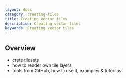 ```yaml
---
layout: docs
category: creating-tiles
title: Creating vector tiles
description: Creating vector tiles
keywords: Creating vector tiles
---
```


## Overview

 - crete tilesets
 - how to render own tile layers 
 - tools from GitHub, how to use it, examples & tutorilas
